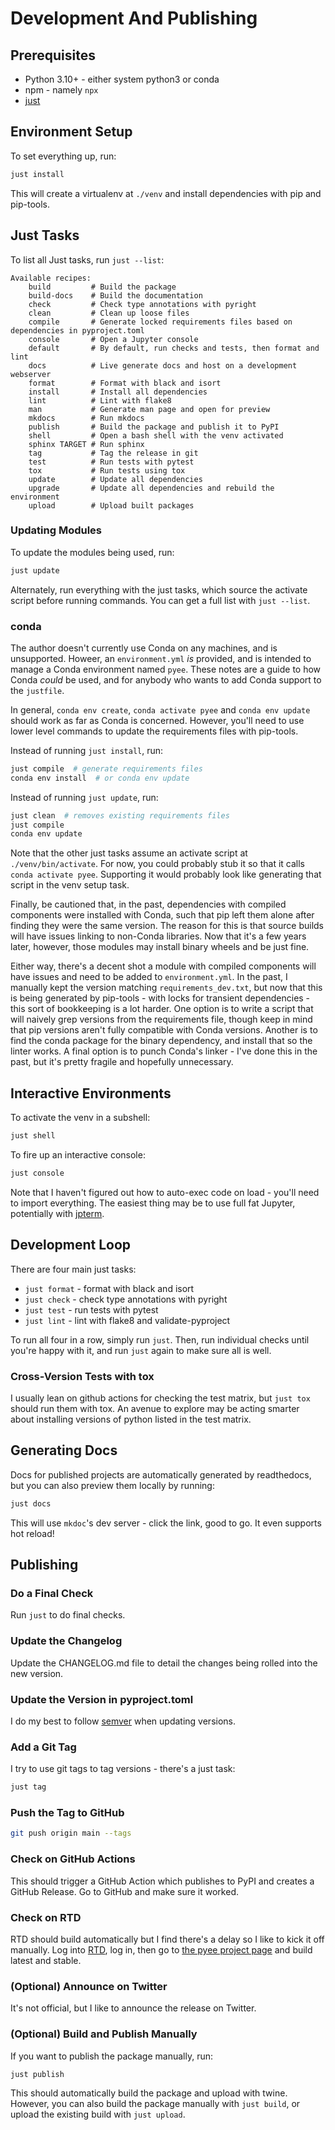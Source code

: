 # Development And Publishing

## Prerequisites

- Python 3.10+ - either system python3 or conda
- npm - namely `npx`
- [just](https://github.com/casey/just)

## Environment Setup

To set everything up, run:

```bash
just install
```

This will create a virtualenv at `./venv` and install dependencies with pip and
pip-tools.

## Just Tasks

To list all Just tasks, run `just --list`:

```
Available recipes:
    build         # Build the package
    build-docs    # Build the documentation
    check         # Check type annotations with pyright
    clean         # Clean up loose files
    compile       # Generate locked requirements files based on dependencies in pyproject.toml
    console       # Open a Jupyter console
    default       # By default, run checks and tests, then format and lint
    docs          # Live generate docs and host on a development webserver
    format        # Format with black and isort
    install       # Install all dependencies
    lint          # Lint with flake8
    man           # Generate man page and open for preview
    mkdocs        # Run mkdocs
    publish       # Build the package and publish it to PyPI
    shell         # Open a bash shell with the venv activated
    sphinx TARGET # Run sphinx
    tag           # Tag the release in git
    test          # Run tests with pytest
    tox           # Run tests using tox
    update        # Update all dependencies
    upgrade       # Update all dependencies and rebuild the environment
    upload        # Upload built packages
```

### Updating Modules

To update the modules being used, run:

```bash
just update
```

Alternately, run everything with the just tasks, which source the activate
script before running commands. You can get a full list with `just --list`.

### conda

The author doesn't currently use Conda on any machines, and is unsupported.
Howeer, an `environment.yml` *is* provided, and is intended to manage a Conda
environment named `pyee`. These notes are a guide to how Conda *could* be
used, and for anybody who wants to add Conda support to the `justfile`.

In general, `conda env create`, `conda activate pyee` and `conda env update`
should work as far as Conda is concerned. However, you'll need to use lower
level commands to update the requirements files with pip-tools.

Instead of running `just install`, run:

```bash
just compile  # generate requirements files
conda env install  # or conda env update
```

Instead of running `just update`, run:

```bash
just clean  # removes existing requirements files
just compile
conda env update
```

Note that the other just tasks assume an activate script at `./venv/bin/activate`.
For now, you could probably stub it so that it calls `conda activate pyee`.
Supporting it would probably look like generating that script in the
venv setup task.

Finally, be cautioned that, in the past, dependencies with compiled components
were installed with Conda, such that pip left them alone after finding they
were the same version. The reason for this is that source builds will have
issues linking to non-Conda libraries. Now that it's a few years later,
however, those modules may install binary wheels and be just fine.

Either way, there's a decent shot a module with compiled components will have issues
and need to be added to `environment.yml`. In the past, I manually kept the
version matching `requirements_dev.txt`, but now that this is being generated
by pip-tools - with locks for transient dependencies - this
sort of bookkeeping is a lot harder. One option is to write a script that
will naively grep versions from the requirements file, though keep in mind
that pip versions aren't fully compatible with Conda versions. Another is
to find the conda package for the binary dependency, and install that so the
linter works. A final option is to punch Conda's linker - I've done this in
the past, but it's pretty fragile and hopefully unnecessary.

## Interactive Environments

To activate the venv in a subshell:

```bash
just shell
```

To fire up an interactive console:

```bash
just console
```

Note that I haven't figured out how to auto-exec code on load - you'll need
to import everything. The easiest thing may be to use full fat Jupyter,
potentially with [jpterm](https://github.com/davidbrochart/jpterm).


## Development Loop

There are four main just tasks:

- `just format` - format with black and isort
- `just check` - check type annotations with pyright
- `just test` - run tests with pytest
- `just lint` - lint with flake8 and validate-pyproject

To run all four in a row, simply run `just`. Then, run individual checks until
you're happy with it, and run `just` again to make sure all is well.

### Cross-Version Tests with tox

I usually lean on github actions for checking the test matrix, but `just tox`
should run them with tox. An avenue to explore may be acting smarter about
installing versions of python listed in the test matrix.

## Generating Docs

Docs for published projects are automatically generated by readthedocs, but
you can also preview them locally by running:

```bash
just docs
```

This will use `mkdoc`'s dev server - click the link, good to go. It even
supports hot reload!
  

## Publishing

### Do a Final Check

Run `just` to do final checks.

### Update the Changelog

Update the CHANGELOG.md file to detail the changes being rolled into the new
version.

### Update the Version in pyproject.toml

I do my best to follow [semver](https://semver.org) when updating versions.

### Add a Git Tag

I try to use git tags to tag versions - there's a just task:

```bash
just tag
```

### Push the Tag to GitHub

```bash
git push origin main --tags
```

### Check on GitHub Actions

This should trigger a GitHub Action which publishes to PyPI and creates a
GitHub Release. Go to GitHub and make sure it worked.

### Check on RTD

RTD should build automatically but I find there's a delay so I like to kick it
off manually. Log into [RTD](https://readthedocs.org), log in, then go
to [the pyee project page](https://readthedocs.org/projects/pyee/) and build
latest and stable.


### (Optional) Announce on Twitter

It's not official, but I like to announce the release on Twitter.


### (Optional) Build and Publish Manually

If you want to publish the package manually, run:

```bash
just publish
```

This should automatically build the package and upload with twine. However,
you can also build the package manually with `just build`, or upload the
existing build with `just upload`.


